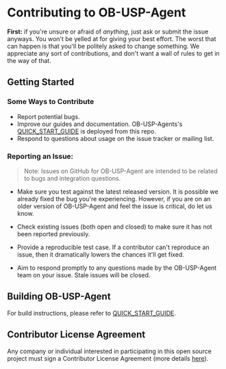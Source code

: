 # Contributing to OB-USP-Agent

**First:** if you're unsure or afraid of _anything_, just ask or submit the issue anyways. You won't be yelled at for giving your best effort.  The worst that can happen is that you'll be politely asked to change something. We appreciate any sort of contributions, and don't want a wall of rules to get in the way of that.

## Getting Started
### Some Ways to Contribute
* Report potential bugs.
* Improve our guides and documentation. OB-USP-Agents's [QUICK_START_GUIDE](https://github.com/BroadbandForum/obuspa/blob/master/QUICK_START_GUIDE.md) is deployed from this repo.
* Respond to questions about usage on the issue tracker or mailing list.

### Reporting an Issue:
>Note: Issues on GitHub for OB-USP-Agent are intended to be related to bugs and integration questions. 

* Make sure you test against the latest released version. It is possible we already fixed the bug you're experiencing. However, if you are on an older version of OB-USP-Agent and feel the issue is critical, do let us know.

* Check existing issues (both open and closed) to make sure it has not been reported previously.

* Provide a reproducible test case. If a contributor can't reproduce an issue, then it dramatically lowers the chances it'll get fixed.

* Aim to respond promptly to any questions made by the OB-USP-Agent team on your issue. Stale issues will be closed.

## Building OB-USP-Agent

For build instructions, please refer to [QUICK_START_GUIDE](https://github.com/BroadbandForum/obuspa/blob/master/QUICK_START_GUIDE.md).

## Contributor License Agreement

Any company or individual interested in participating in this open source project must sign a Contributor License Agreement (more details [here](https://github.com/BroadbandForum/obuspa/wiki/Contributor-License-Agreement-Details)).

